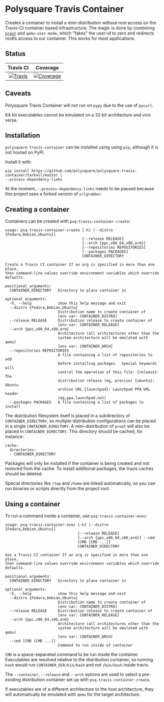 Polysquare Travis Container
===========================

Creates a container to install a mini-distribution without root access on the
Travis-CI container based infrastructure. The magic is done by combining
[`proot`](http://proot.me) and `qemu-user-mode`, which "fakes" the user-id to
zero and redirects rootfs access to our container. This works for most
applications.

Status
------

| Travis CI | Coverage |
|:---------:|:--------:|
|[![Travis](https://travis-ci.org/polysquare/polysquare-travis-container.svg?branch=master)](https://travis-ci.org/polysquare/polysquare-travis-container)|[![Coverage](https://coveralls.io/repos/polysquare/polysquare-travis-container/badge.png?branch=master)](https://coveralls.io/r/polysquare/polysquare-travis-container?branch=master)|

Caveats
-------

Polysquare Travis Container will not run on `pypy` due to the use of `pycurl`.

64 bit executables cannot be emulated on a 32 bit architecture and vice versa.

Installation 
------------
`polysquare-travis-container` can be installed using using `pip`, although it is not hosted on PyPI.

Install it with:

    pip install https://github.com/polysquare/polysquare-travis-container/tarball/master \
    --process-dependency-links

At the moment, `--process-dependency-links` needs to be passed because this project uses a forked
version of `urlgrabber`.

Creating a container
--------------------

Containers can be created with `psq-travis-container-create`:

    usage: psq-travis-container-create [-h] [--distro {Fedora,Debian,Ubuntu}]
                                       [--release RELEASE]
                                       [--arch {ppc,x86_64,x86,arm}]
                                       [--repositories REPOSITORIES]
                                       [--packages PACKAGES]
                                       CONTAINER_DIRECTORY

    Create a Travis CI container If an arg is specified in more than one place,
    then command-line values override environment variables which override
    defaults.

    positional arguments:
      CONTAINER_DIRECTORY   Directory to place container in

    optional arguments:
      -h, --help            show this help message and exit
      --distro {Fedora,Debian,Ubuntu}
                            Distribution name to create container of
                            [env var: CONTAINER_DISTRO]
      --release RELEASE     Distribution release to create container of
                            [env var: CONTAINER_RELEASE]
      --arch {ppc,x86_64,x86,arm}
                            Architecture (all architectures other than the
                            system architecture will be emulated with qemu)
                            [env var: CONTAINER_ARCH]
      --repositories REPOSITORIES
                            A file containing a list of repositories to add
                            before installing packages.  Special keywords will
                            control the operation of this file: {release}: The
                            distribution release (eg, precise) {ubuntu}: Ubuntu
                            archive URL {launchpad}: Launchpad PPA URL header
                            (eg,ppa.launchpad.net)
      --packages PACKAGES   A file containing a list of packages to install

The distribution filesystem itself is placed in a subdirectory of
`CONTAINER_DIRECTORY`, so multiple distribution configurations can be placed in
a single `CONTAINER_DIRECTORY`. A mini-distribution of `proot` will also be
placed in `CONTAINER_DIRECTORY`. This directory should be cached, for instance:

    cache:
      directories:
      - CONTAINER_DIRECTORY

Packages will only be installed if the container is being created and not
restored from the cache. To install additional packages, the travis caches
should be deleted.

Special directories like `/tmp` and `/home` are linked automatically, so you
can run binaries or scripts directly from the project root.

Using a container
-----------------

To run a command inside a container, use `psq-travis-container-exec`:

    usage: psq-travis-container-exec [-h] [--distro {Fedora,Debian,Ubuntu}]
                                     [--release RELEASE]
                                     [--arch {ppc,x86_64,x86,arm}] --cmd
                                     [CMD [CMD ...]]
                                     CONTAINER_DIRECTORY

    Use a Travis CI container If an arg is specified in more than one place,
    then command-line values override environment variables which override
    defaults.

    positional arguments:
      CONTAINER_DIRECTORY   Directory to place container in

    optional arguments:
      -h, --help            show this help message and exit
      --distro {Fedora,Debian,Ubuntu}
                            Distribution name to create container of
                            [env var: CONTAINER_DISTRO]
      --release RELEASE     Distribution release to create container of
                            [env var: CONTAINER_RELEASE]
      --arch {ppc,x86_64,x86,arm}
                            Architecture (all architectures other than the
                            system architecture will be emulated with qemu)
                            [env var: CONTAINER_ARCH]
      --cmd [CMD [CMD ...]]
                            Command to run inside of container

`CMD` is a space-separated command to be run inside the container. Executables
are resolved relative to the distribution container, so running `bash` would
run `CONTAINER_DIR/bin/bash` and not `/bin/bash` inside travis.

The `--container`, `--release` and `--arch` options are used to select a
pre-existing distribution container set up with `psq-travis-container-create`.

If executables are of a different architecture to the host architecture, they
will automatically be emulated with `qemu` for the target architecture.

